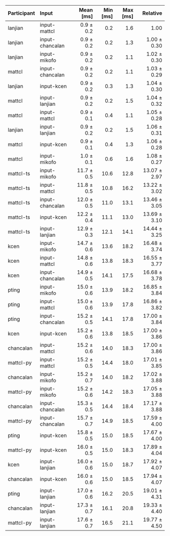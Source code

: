 | Participant | Input | Mean [ms] | Min [ms] | Max [ms] | Relative |
|:---|:---|---:|---:|---:|---:|
| lanjian | input-mattcl | 0.9 ± 0.2 | 0.2 | 1.6 | 1.00 |
| lanjian | input-chancalan | 0.9 ± 0.2 | 0.2 | 1.3 | 1.00 ± 0.30 |
| lanjian | input-mikofo | 0.9 ± 0.2 | 0.2 | 1.1 | 1.02 ± 0.30 |
| mattcl | input-chancalan | 0.9 ± 0.2 | 0.2 | 1.1 | 1.03 ± 0.29 |
| lanjian | input-kcen | 0.9 ± 0.2 | 0.3 | 1.3 | 1.04 ± 0.30 |
| mattcl | input-lanjian | 0.9 ± 0.2 | 0.2 | 1.5 | 1.04 ± 0.32 |
| mattcl | input-mattcl | 0.9 ± 0.1 | 0.4 | 1.1 | 1.05 ± 0.28 |
| lanjian | input-lanjian | 0.9 ± 0.2 | 0.2 | 1.5 | 1.06 ± 0.31 |
| mattcl | input-kcen | 0.9 ± 0.1 | 0.4 | 1.3 | 1.06 ± 0.28 |
| mattcl | input-mikofo | 1.0 ± 0.1 | 0.6 | 1.6 | 1.08 ± 0.27 |
| mattcl-ts | input-mikofo | 11.7 ± 0.5 | 10.6 | 12.8 | 13.07 ± 2.97 |
| mattcl-ts | input-mattcl | 11.8 ± 0.5 | 10.8 | 16.2 | 13.22 ± 3.02 |
| mattcl-ts | input-chancalan | 12.0 ± 0.5 | 11.0 | 13.1 | 13.46 ± 3.05 |
| mattcl-ts | input-kcen | 12.2 ± 0.4 | 11.1 | 13.0 | 13.69 ± 3.10 |
| mattcl-ts | input-lanjian | 12.9 ± 0.3 | 12.1 | 14.1 | 14.44 ± 3.25 |
| kcen | input-mikofo | 14.7 ± 0.6 | 13.6 | 18.2 | 16.48 ± 3.74 |
| kcen | input-mattcl | 14.8 ± 0.6 | 13.8 | 18.3 | 16.55 ± 3.77 |
| kcen | input-chancalan | 14.9 ± 0.5 | 14.1 | 17.5 | 16.68 ± 3.78 |
| pting | input-mikofo | 15.0 ± 0.6 | 13.9 | 18.2 | 16.85 ± 3.84 |
| pting | input-mattcl | 15.0 ± 0.6 | 13.9 | 17.8 | 16.86 ± 3.82 |
| pting | input-chancalan | 15.2 ± 0.5 | 14.1 | 17.8 | 17.00 ± 3.84 |
| kcen | input-kcen | 15.2 ± 0.6 | 13.8 | 18.5 | 17.00 ± 3.86 |
| chancalan | input-mattcl | 15.2 ± 0.6 | 14.0 | 18.3 | 17.00 ± 3.86 |
| mattcl-py | input-mattcl | 15.2 ± 0.5 | 14.4 | 18.0 | 17.01 ± 3.85 |
| chancalan | input-mikofo | 15.2 ± 0.7 | 14.0 | 18.2 | 17.02 ± 3.88 |
| mattcl-py | input-mikofo | 15.2 ± 0.6 | 14.2 | 18.3 | 17.05 ± 3.88 |
| chancalan | input-chancalan | 15.3 ± 0.5 | 14.4 | 18.4 | 17.17 ± 3.88 |
| mattcl-py | input-chancalan | 15.7 ± 0.7 | 14.9 | 18.5 | 17.59 ± 4.00 |
| pting | input-kcen | 15.8 ± 0.5 | 15.0 | 18.5 | 17.67 ± 4.00 |
| mattcl-py | input-kcen | 16.0 ± 0.5 | 15.0 | 18.3 | 17.89 ± 4.04 |
| kcen | input-lanjian | 16.0 ± 0.6 | 15.0 | 18.7 | 17.92 ± 4.07 |
| chancalan | input-kcen | 16.0 ± 0.6 | 15.0 | 18.5 | 17.94 ± 4.07 |
| pting | input-lanjian | 17.0 ± 0.6 | 16.2 | 20.5 | 19.01 ± 4.31 |
| chancalan | input-lanjian | 17.3 ± 0.7 | 16.1 | 20.8 | 19.33 ± 4.40 |
| mattcl-py | input-lanjian | 17.6 ± 0.7 | 16.5 | 21.1 | 19.77 ± 4.50 |
